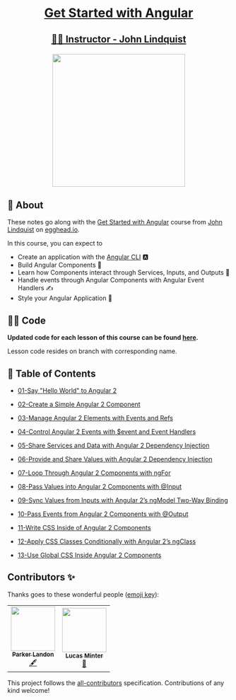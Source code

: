 <h1><p align="center"><a href="https://egghead.io/courses/get-started-with-angular">Get Started with Angular</a></p></h1>

<h2><p align="center"><a href="https://egghead.io/instructors/john-lindquist"> 👨‍🏫 Instructor - John Lindquist</a></p></h2>

<p align="center"><img src="https://d2eip9sf3oo6c2.cloudfront.net/tags/images/000/000/300/full/angular2.png" width="300"/></p>

## 🌟 About 

These notes go along with the [Get Started with Angular](https://egghead.io/courses/get-started-with-angular) course from [John Lindquist](https://egghead.io/instructors/john-lindquist) on [egghead.io](http://egghead.io/).

In this course, you can expect to
- Create an application with the [Angular CLI](https://cli.angular.io/) 🅰
- Build Angular Components 🔨
- Learn how Components interact through Services, Inputs, and Outputs 💬
- Handle events through Angular Components with Angular Event Handlers ✍
- Style your Angular Application 🎨

## 👩‍💻 Code
**Updated code for each lesson of this course can be found [here](https://github.com/ParkerGits/getting-started-with-angular-course-code).**

Lesson code resides on branch with corresponding name.

## 📖 Table of Contents 

- [01-Say "Hello World" to Angular 2](./notes/01-say-hello-world-to-angular-2.md)

- [02-Create a Simple Angular 2 Component](./notes/02-create-a-simple-angular-2-component.md)

- [03-Manage Angular 2 Elements with Events and Refs](./notes/03-manage-angular-2-elements-with-events-and-refs.md)

- [04-Control Angular 2 Events with $event and Event Handlers](./notes/04-control-angular-2-events-with-event-and-event-handlers.md)

- [05-Share Services and Data with Angular 2 Dependency Injection](./notes/05-share-services-and-data-with-angular-2-dependency-injection.md)

- [06-Provide and Share Values with Angular 2 Dependency Injection](./notes/06-provide-and-share-values-with-angular-2-dependency-injection.md)

- [07-Loop Through Angular 2 Components with ngFor](./notes/07-loop-through-angular-2-components-with-ng-for.md)

- [08-Pass Values into Angular 2 Components with @Input](./notes/08-pass-values-into-angular-2-components-with-input.md)

- [09-Sync Values from Inputs with Angular 2’s ngModel Two-Way Binding](./notes/09-sync-values-from-inputs-with-angular-2-s-ng-model-two-way-binding.md)

- [10-Pass Events from Angular 2 Components with @Output](./notes/10-pass-events-from-angular-2-components-with-output.md)

- [11-Write CSS Inside of Angular 2 Components](./notes/11-write-css-inside-of-angular-2-components.md)

- [12-Apply CSS Classes Conditionally with Angular 2’s ngClass](./notes/12-apply-css-classes-conditionally-with-angular-2-s-ng-class.md)

- [13-Use Global CSS Inside Angular 2 Components](./notes/13-use-global-css-inside-angular-2-components.md)


## Contributors ✨

Thanks goes to these wonderful people ([emoji key](https://allcontributors.org/docs/en/emoji-key)):

<!-- ALL-CONTRIBUTORS-LIST:START - Do not remove or modify this section -->
<!-- prettier-ignore-start -->
<!-- markdownlint-disable -->
<table>
  <tr>
    <td align="center"><a href="https://github.com/ParkerGits"><img src="https://avatars3.githubusercontent.com/u/45955761?v=4" width="100px;" alt=""/><br /><sub><b>Parker Landon</b></sub></a><br /><a href="#content-ParkerGits" title="Content">🖋</a></td>
    <td align="center"><a href="https://github.com/lsminter"><img src="https://avatars1.githubusercontent.com/u/26470581?v=4" width="100px;" alt=""/><br /><sub><b>Lucas Minter</b></sub></a><br /><a href="https://github.com/eggheadio-projects/build-an-app-with-the-AWS-cloud-development-kit-notes/pulls?q=is%3Apr+reviewed-by%3Alsminter" title="Reviewed Pull Requests">👀</a></td>
  </tr>
</table>

<!-- markdownlint-enable -->
<!-- prettier-ignore-end -->

<!-- ALL-CONTRIBUTORS-LIST:END -->

This project follows the [all-contributors](https://github.com/all-contributors/all-contributors) specification. Contributions of any kind welcome!
